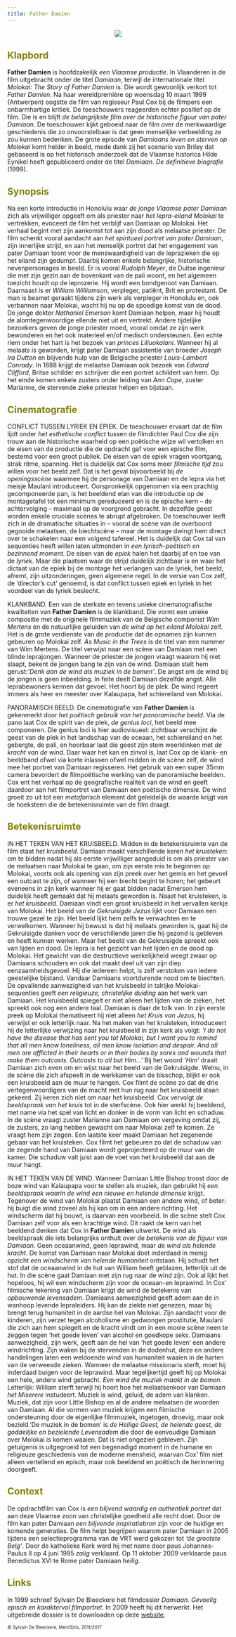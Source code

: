 ```yaml
---
title: Father Damien
---
```

<center>
<img src="priesterkleed.jpg" >
</center>
<a name="KLA"></a>

## <font color="#808000">**Klapbord**</font>

**Father Damien** is hoofdzakelijk _een Vlaamse productie_. In Vlaanderen is de film uitgebracht onder de titel _Damiaan_, terwijl de internationale titel _Molokai: The Story of Father Damien_ is. Die wordt gewoonlijk verkort tot _Father Damien_. Na haar wereldpremière op woensdag 10 maart 1999 (Antwerpen) oogstte de film van regisseur Paul Cox bij de filmpers een onbarmhartige kritiek. De toeschouwers reageerden echter positief op de film. Die is en blijft _de belangrijkste film over de historische figuur van pater Damiaan_. De toeschouwer kijkt geboeid naar de film over de merkwaardige geschiedenis die zo onvoorstelbaar is dat geen menselijke verbeelding ze zou kunnen bedenken. De grote episode van _Damiaans leven en sterven op Molokai_ komt helder in beeld, mede dank zij het scenario van Briley dat gebaseerd is op het historisch onderzoek dat de Vlaamse historica Hilde Eynikel heeft gepubliceerd onder de titel _Damiaan. De definitieve biografie_ (1999).

<a name="SYN"></a>

## <font color="#808000">**Synopsis**</font>

Na een korte introductie in Honolulu waar _de jonge Vlaamse pater Damiaan_ zich als vrijwilliger opgeeft om als priester naar _het lepra-eiland Molokai_ te vertrekken, evoceert de film het verblijf van Damiaan op Molokai. Het verhaal begint met zijn aankomst tot aan zijn dood als melaatse priester. De film schenkt vooral aandacht aan _het spiritueel portret van pater Damiaan_, zijn innerlijke strijd, en aan het menselijk portret dat het engagement van pater Damiaan toont voor de menswaardigheid van de leprazieken die op het eiland zijn gedumpt. Daarbij komen enkele belangrijke, historische nevenpersonages in beeld. Er is vooral _Rudolph Meyer_, de Duitse ingenieur die met zijn gezin aan de bovenkant van de pali woont, en het algemeen toezicht houdt op de leprozerie. Hij wordt een bondgenoot van Damiaan. Daarnaast is er _William Williamson_, verpleger, patiënt, Brit en protestant. De man is besmet geraakt tijdens zijn werk als verpleger in Honolulu en, ook verbannen naar Molokai, wacht hij nu op de spoedige komst van de dood. De jonge dokter _Nathaniel Emerson_ komt Damiaan helpen, maar hij houdt de alomtegenwoordige ellende niet uit en vertrekt. Andere tijdelijke bezoekers geven de jonge priester moed, vooral omdat ze zijn werk bewonderen en het ook materieel en/of medisch ondersteunen. Een echte riem onder het hart is het bezoek van _princes Liliuokalani_. Wanneer hij al melaats is geworden, krijgt pater Damiaan assistentie van broeder _Joseph Ira Dutton_ en blijvende hulp van de Belgische priester _Louis-Lambert Conrady_. In 1888 krijgt de melaatse Damiaan ook bezoek van _Edward Clifford_, Britse schilder en schrijver die een portret schildert van hem. Op het einde komen enkele zusters onder leiding van _Ann Cope_, zuster Marianne, de stervende zieke priester helpen en bijstaan.

<a name="CIN"></a>

## <font color="#808000">**Cinematografie**</font>

CONFLICT TUSSEN LYRIEK EN EPIEK. De toeschouwer ervaart dat de film lijdt onder _het esthetische conflict_ tussen de filmdichter Paul Cox die zijn trouw aan de historische waarheid op een poëtische wijze wil vertolken en de eisen van de productie die de opdracht gaf voor een epische film, bestemd voor een groot publiek. De eisen van de epiek vragen voortgang, strak ritme, spanning. Het is duidelijk dat Cox soms meer _filmische tijd_ zou willen voor het beeld zelf. Dat is het geval bijvoorbeeld bij _de openingsscène_ waarmee hij de personage van Damiaan en de lepra via het meisje Maulani introduceert. Oorspronkelijk opgenomen via een prachtig gecomponeerde pan, is het beeldend elan van die introductie op de montagetafel tot een minimum gereduceerd en is de epische kern – de achtervolging – maximaal op de voorgrond gebracht. In dezelfde geest worden enkele cruciale scènes te abrupt afgebroken. De toeschouwer leeft zich in de dramatische situaties in – vooral de scène van de overboord gegooide melaatsen, de biechtscéne – maar de montage dwingt hem direct over te schakelen naar een volgend tafereel. Het is duidelijk dat Cox tal van sequenties heeft willen laten uitmonden in _een lyrisch-poëtisch en bezinnend moment_. De eisen van de _epiek_ halen het daarbij af en toe van de _lyriek_. Maar die plaatsen waar de strijd duidelijk zichtbaar is en waar het dictaat van de epiek bij de montage het verlangen van de lyriek, het beeld, afremt, zijn uitzonderingen, geen algemene regel. In de versie van  Cox zelf, de ‘director’s cut’ genoemd, is dat conflict tussen epiek en lyriek in het voordeel van de lyriek beslecht.

KLANKBAND. Een van de sterkste en tevens unieke cinematografische kwaliteiten van **Father Damien** is de klankband. Die vormt een unieke compositie met de originele filmmuziek van de Belgische componist _Wim Mertens_ en de natuurlijke geluiden van _de wind op het eiland Molokai_ zelf. Het is de grote verdienste van de productie dat de opnames zijn kunnen gebeuren op Molokai zelf. _As Music in the Trees_ is de titel van een nummer van Wim Mertens. De titel verwijst naar een scène van Damiaan met een blinde leprajongen. Wanneer de priester de jongen vraagt waarom hij niet slaapt, bekent de jongen bang te zijn van de wind. Damiaan stelt hem gerust:_'Denk aan de wind als muziek in de bomen'_. De angst om de wind bij de jongen is geen inbeelding. In feite deelt Damiaan dezelfde angst. Alle leprabewoners kennen dat gevoel. Het hoort bij de plek. De wind regeert immers als heer en meester over Kalaupapa, het schiereiland van Molokai.

PANORAMISCH BEELD. De cinematografie van **Father Damien** is gekenmerkt door _het poëtisch gebruik van het panoramische beeld_. Via de pano laat Cox de spirit van de plek, _de genius loci_, het beeld mee componeren. Die genius loci is hier audiovisueel: zichtbaar verschijnt de geest van de plek in het landschap van de oceaan, het schiereiland en het gebergte, de pali, en hoorbaar laat die geest zijn stem weerklinken met _de kracht van de wind_. Daar waar het kan en zinvol is, laat Cox op de klank- en beeldband ofwel via korte inlassen ofwel midden in de scène zelf, de wind mee het portret van Damiaan regisseren. Het gebruik van een super 35mm camera bevordert de filmpoëtische werking van de panoramische beelden. Cox ent het verhaal op de geografische realiteit van de wind en geeft daardoor aan het filmportret van Damiaan een poëtische dimensie. De wind groeit zo uit tot een _metaforisch_ element dat geleidelijk de waarde krijgt van de hoeksteen die de betekenisruimte van de film draagt.

<a name="BET"></a>

## <font color="#808000">**Betekenisruimte**</font>

IN HET TEKEN VAN HET KRUISBEELD. Midden in de betekenisruimte van de film staat _het kruisbeeld_. Damiaan maakt verschillende keren _het kruisteken_: om te bidden nadat hij als eerste vrijwilliger aangeduid is om als priester van de melaatsen naar Molokai te gaan, om zijn eerste mis te beginnen op Molokai, voorts ook als opening van zijn preek over het gemis en het gevoel een outcast te zijn, of wanneer hij een biecht begint te horen; het gebeurt eveneens in zijn kerk wanneer hij er gaat bidden nadat Emerson hem duidelijk heeft gemaakt dat hij melaats geworden is. Naast het kruisteken, is er _het kruisbeeld_. Damiaan vindt een groot kruisbeeld in het vervallen kerkje van Molokai. Het beeld van _de Gekruisigde Jezus_ lijkt voor Damiaan een trouwe gezel te zijn. Het beeld lijkt hem zelfs te verwachten en te verwelkomen. Wanneer hij bewust is dat hij melaats geworden is, gaat hij de Gekruisigde danken voor de verschillende jaren die hij gezond is gebleven en heeft kunnen werken. Maar het beeld van de Gekruisigde spreekt ook van lijden en dood. De lepra is het gezicht van het lijden en de dood op Molokai. Het gewicht van die destructieve werkelijkheid weegt zwaar op Damiaans schouders en ook dat maakt deel uit van zijn diep eenzaamheidsgevoel. Hij die iedereen helpt, is zelf verstoken van iedere geestelijke bijstand. Vandaar Damiaans voortdurende nood om te biechten. De opvallende aanwezigheid van het kruisbeeld in talrijke Molokai-sequenties geeft _een religieuze, christelijke duiding_ aan het werk van Damiaan. Het kruisbeeld spiegelt er niet alleen het lijden van de zieken, het spreekt ook nog een andere taal. Damiaan is daar de tolk van. In zijn eerste preek op Molokai thematiseert hij niet alleen _het Kruis van Jezus_, hij verwijst er ook letterlijk naar. Na het maken van het kruisteken, introduceert hij de letterlijke verwijzing naar het kruisbeeld in zijn kerk als volgt: _'I do not have the disease that has sent you tot Molokai, but I want you to remind that all men know loneliness, all men know isolation and despair. And all men are afflicted in their hearts or in their bodies by sores and wounds that make them outcasts. Outcasts to all but Him…'_ Bij het woord _‘Him’_ draait Damiaan zich even om en wijst naar het beeld van de Gekruisigde. Welnu, in de scène die zich afspeelt in de werkkamer van de bisschop, blijkt er ook een kruisbeeld aan de muur te hangen. Cox filmt de scène zo dat de drie vertegenwoordigers van de macht met hun rug naar het kruisbeeld staan gekeerd. Zij keren zich niet om naar het kruisbeeld. Cox vervolgt _de beeldspraak van het kruis_ tot in de sterfscène. Ook hier werkt hij beeldend, met name via het spel van  licht en donker in de vorm van licht en schaduw. In de scène vraagt zuster Marianne aan Damiaan om vergeving omdat zij, de zusters, zo lang hebben gewacht om naar Molokai zelf te komen. Ze vraagt hem zijn zegen. Een laatste keer maakt Damiaan het zegenende gebaar van het kruisteken. Cox filmt het gebeuren zo dat de schaduw van de zegende hand van Damiaan wordt geprojecteerd op de muur van de kamer. Die schaduw valt juist aan de voet van het kruisbeeld dat aan de muur hangt.

IN HET TEKEN VAN DE WIND. Wanneer Damiaan Little Bishop troost door de boze wind van Kalaupapa voor te stellen als muziek, dan gebruikt hij _een beeldspraak waarin de wind een nieuwe en helende dimensie_ krijgt. Tegenover de wind van Molokai plaatst Damiaan een andere wind, of beter: hij buigt die wind zoveel als hij kan om in een andere richting. Het windscherm dat hij bouwt, is daarvan een voorbeeld. In die scène stelt Cox Damiaan zelf voor als een krachtige wind. Dit raakt de kern van het beeldend denken dat Cox in **Father Damien** uitwerkt. De wind als beeldspraak die iets belangrijks onthult over de _betekenis van de figuur van Damiaan_. Geen oceaanwind, geen leprawind, maar _de wind als helende kracht_. De komst van Damiaan naar Molokai doet inderdaad in menig opzicht _een windscherm van helende humaniteit_ ontstaan. Hij schudt het stof dat de oceaanwind in de hut van William heeft geblazen, letterlijk uit de hut. In die scène gaat Damiaan met zijn rug naar de wind zijn. Ook al lijkt het hopeloos, hij wil een windscherm zijn voor de oceaan-en leprawind. In Cox’ filmische tekening van Damiaan krijgt de wind de betekenis van _opbouwende levensadem_. Damiaans aanwezigheid geeft adem aan de in wanhoop levende lepraleiders. Hij kan de ziekte niet genezen, maar hij brengt terug humaniteit in de aardse hel van Molokai. Zijn aandacht voor de kinderen, zijn verzet tegen alcoholisme en gedwongen prostitutie, Maulani die zich aan hem spiegelt en de kracht vindt om in een mooie scène neen te zeggen tegen ‘het goede leven’ van alcohol en goedkope seks. Damiaans aanwezigheid, zijn werk, geeft aan de hel van ‘het goede leven’ een andere windrichting. Zijn waken bij de stervenden in de dodenhut, deze en andere handelingen laten een weldoende wind van humaniteit waaien in de harten van de verweesde zieken. Wanneer de melaatse missionaris sterft, moet hij inderdaad buigen voor de leprawind. Maar tegelijkertijd geeft hij op Molokai een hele, andere wind gebracht. _Een wind die muziek maakt in de bomen_. Letterlijk: William sterft terwijl hij hoort hoe het melaatsenkoor van Damiaan _het Miserere_ instudeert. Muziek is wind, geluid, de adem van klanken. Muziek, dat zijn voor Little Bishop en al de andere melaatsen de woorden van Damiaan. Al die vormen van muziek krijgen een filmische ondersteuning door de eigenlijke filmmuziek, ingetogen, droevig, maar ook bezield.'De muziek in de bomen' is _de Heilige Geest, de helende geest, de goddelijke en bezielende Levensadem_ die door de eenvoudige Damiaan over Molokai is komen waaien. Dat is niet ongezien gebleven. Zijn getuigenis is uitgegroeid tot een begenadigd moment in de humane en religieuze geschiedenis van de moderne mensheid, waarvan Cox’ film niet alleen vertellend en episch, maar ook beeldend en poëtisch de herinnering doorgeeft.

<a name="CON"></a>

## <font color="#808000">**Context**</font>

De opdrachtfilm van Cox is _een blijvend waardig en authentiek portret_ dat aan deze Vlaamse zoon van christelijke goedheid alle recht doet. Door de film kan pater Damiaan _een blijvende inspiratiebron_ zijn voor de huidige en komende generaties. De film helpt begrijpen waarom pater Damiaan in 2005 tijdens een selectieprogramma van de VRT werd gekozen tot _‘de grootste Belg’_. Door de katholieke Kerk werd hij met name door paus Johannes-Paulus II op 4 juni 1995 _zalig_ verklaard. Op 11 oktober 2009 verklaarde  paus Benedictus XVI te Rome pater Damiaan _heilig_.

<a name="LIN"></a>

## <font color="#808000">**Links**</font>

In 1999 schreef Sylvain De Bleeckere het filmdossier _Damiaan. Gevoelig episch en karaktervol filmportret._ In 2009 heeft hij dit herwerkt. Het uitgebreide dossier is te downloaden op deze [website](http://www.menstis.be/blog/).

<font size="-2">© Sylvain De Bleeckere, Men(S)tis, 2011/2017</font>
